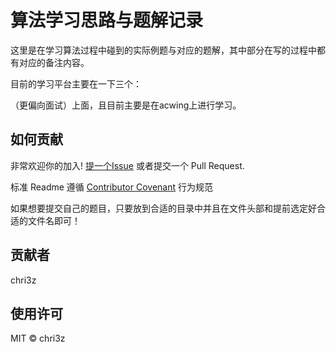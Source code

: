 # 算法学习思路与题解记录

这里是在学习算法过程中碰到的实际例题与对应的题解，其中部分在写的过程中都有对应的备注内容。

目前的学习平台主要在一下三个：

[acwing]: https://www.acwing.com/	"acwing"
[leetcode]: https://leetcode-cn.com/?utm_source=LCUS&amp;utm_medium=banner_redirect&amp;utm_campaign=transfer2china	"leetcode"
[牛客网]: https://www.nowcoder.com/	"牛客网"

（更偏向面试）上面，且目前主要是在acwing上进行学习。

## 如何贡献

非常欢迎你的加入! [提一个Issue](https://github.com/RichardLitt/standard-readme/issues/new) 或者提交一个 Pull Request.

标准 Readme 遵循 [Contributor Covenant](http://contributor-covenant.org/version/1/3/0/) 行为规范

如果想要提交自己的题目，只要放到合适的目录中并且在文件头部和提前选定好合适的文件名即可！

## 贡献者

chri3z

## 使用许可

MIT © chri3z